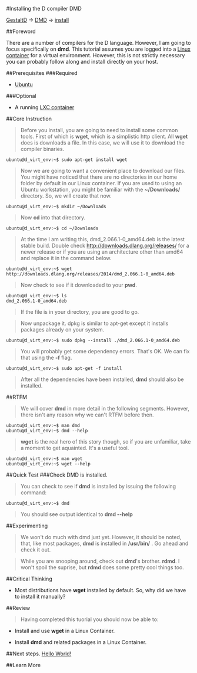 #Installing the D compiler DMD

[GestaltD](../README.md) → [DMD](./README.md) → [install](./install.md)

##Foreword

There are a number of compilers for the D language. 
However, I am going to focus specifically on **dmd**. 
This tutorial assumes you are logged into a [Linux container](/lxc/README.md) 
for a virtual environment. 
However, this is not strictly necessary you can probably follow along and 
install directly on your host.

##Prerequisites
###Required
* [Ubuntu](/ubuntu/README.md)

###Optional
* A running [LXC container](/lxc/README.md)

##Core Instruction
> Before you install, you are going to need to install some common tools.
> First of which is **wget**, which is a simplistic http client.
> All **wget** does is downloads a file.
> In this case, we will use it to download the compiler binaries.

    ubuntu@d_virt_env:~$ sudo apt-get install wget

> Now we are going to want a convenient place to download our files.
> You might have noticed that there are no directories in our home folder 
> by default in our Linux container. 
> If you are used to using an Ubuntu workstation, you might be familiar with 
> the **~/Downloads/** directory.
> So, we will create that now.

    ubuntu@d_virt_env:~$ mkdir ~/Downloads

> Now **cd** into that directory.

    ubuntu@d_virt_env:~$ cd ~/Downloads

> At the time I am writing this, dmd_2.066.1-0_amd64.deb is the latest stable 
> build. Double check http://downloads.dlang.org/releases/ for a newer release 
> or if you are using an architecture other than amd64 and replace it in the 
> command below.

    ubuntu@d_virt_env:~$ wget http://downloads.dlang.org/releases/2014/dmd_2.066.1-0_amd64.deb

> Now check to see if it downloaded to your **pwd**.

    ubuntu@d_virt_env:~$ ls
    dmd_2.066.1-0_amd64.deb

> If the file is in your directory, you are good to go.

> Now unpackage it. 
> dpkg is similar to apt-get except it installs packages already on your system.

    ubuntu@d_virt_env:~$ sudo dpkg --install ./dmd_2.066.1-0_amd64.deb

> You will probably get some dependency errors. That's OK. We can fix that 
> using the **-f** flag.

    ubuntu@d_virt_env:~$ sudo apt-get -f install

> After all the dependencies have been installed, **dmd** should also be installed.

##RTFM
> We will cover **dmd** in more detail in the following segments. 
> However, there isn't any reason why we can't RTFM before then.

    ubuntu@d_virt_env:~$ man dmd
    ubuntu@d_virt_env:~$ dmd --help

> **wget** is the real hero of this story though, so if you are unfamiliar, 
> take a moment to get aquainted. It's a useful tool.

    ubuntu@d_virt_env:~$ man wget
    ubuntu@d_virt_env:~$ wget --help

##Quick Test
###Check DMD is installed.
> You can check to see if **dmd** is installed by issuing the following command:

    ubuntu@d_virt_env:~$ dmd

> You should see output identical to **dmd --help**

##Experimenting
> We won't do much with dmd just yet. However, it should be noted, that, 
> like most packages, **dmd** is installed in **/usr/bin/** .
> Go ahead and check it out.

> While you are snooping around, check out **dmd**'s brother. **rdmd**.
> I won't spoil the suprise, but **rdmd** does some pretty cool things too.

##Critical Thinking
* Most distributions have **wget** installed by default. So, why did we have to install it manually?

##Review
> Having completed this tuorial you should now be able to:

* Install and use **wget** in a Linux Container.

* Install **dmd** and related packages in a Linux Container.

##Next steps.
[Hello World!](./hello_world.md)

##Learn More



